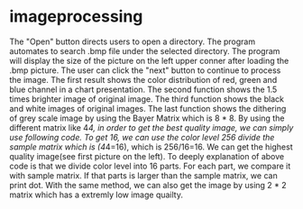 # imageprocessing
The "Open" button directs users to open a directory. The program automates to search .bmp file under the selected directory.
The program will display the size of the picture on the left upper conner after loading the .bmp picture.
The user can click the "next" button to continue to process the image. The first result shows the color distribution of red, green and blue channel in a chart presentation.
The second function shows the 1.5 times brighter image of original image. The third function shows the black and white images of original images. The last function shows the dithering of grey scale image by using the Bayer Matrix which is 8 * 8. By using the different matrix like 4*4, in order to get the best quality image, we can simply use following code. To get 16, we can use the color level 256 divide the sample matrix which is (4*4=16), which is 256/16=16. We can get the highest quality image(see first picture on the left). To deeply explanation of above code is that we divide color level into 16 parts. For each part, we compare it with sample matrix. If that parts is larger than the sample matrix, we can print dot. With the same method, we can also get the image by  using 2 * 2 matrix which has a extremly low image quailty.
